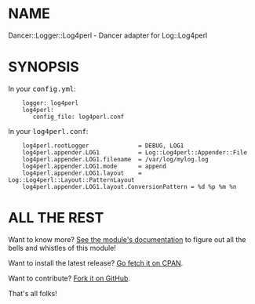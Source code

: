 NAME
====

Dancer::Logger::Log4perl - Dancer adapter for Log::Log4perl

SYNOPSIS
========

In your <tt>config.yml</tt>:
```text
    logger: log4perl
    log4perl:
       config_file: log4perl.conf
```

In your <tt>log4perl.conf</tt>:
```text
    log4perl.rootLogger              = DEBUG, LOG1
    log4perl.appender.LOG1           = Log::Log4perl::Appender::File
    log4perl.appender.LOG1.filename  = /var/log/mylog.log
    log4perl.appender.LOG1.mode      = append
    log4perl.appender.LOG1.layout    = Log::Log4perl::Layout::PatternLayout
    log4perl.appender.LOG1.layout.ConversionPattern = %d %p %m %n
```


ALL THE REST
============

Want to know more? [See the module's documentation](http://search.cpan.org/perldoc?Dancer::Logger::Log4perl) to figure out
all the bells and whistles of this module!

Want to install the latest release? [Go fetch it on CPAN](http://search.cpan.org/dist/Dancer-Logger-Log4perl/).

Want to contribute? [Fork it on GitHub](https://github.com/polettix/Dancer-Logger-Log4perl).

That's all folks!

